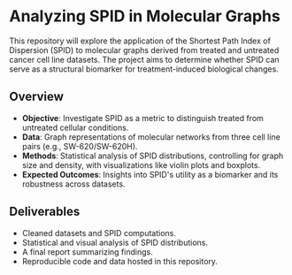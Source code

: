 
# Analyzing SPID in Molecular Graphs

This repository will explore the application of the Shortest Path Index of Dispersion (SPID) to molecular graphs derived from treated and untreated cancer cell line datasets. The project aims to determine whether SPID can serve as a structural biomarker for treatment-induced biological changes.

## Overview

- **Objective**: Investigate SPID as a metric to distinguish treated from untreated cellular conditions.
- **Data**: Graph representations of molecular networks from three cell line pairs (e.g., SW-620/SW-620H).
- **Methods**: Statistical analysis of SPID distributions, controlling for graph size and density, with visualizations like violin plots and boxplots.
- **Expected Outcomes**: Insights into SPID's utility as a biomarker and its robustness across datasets.

## Deliverables

- Cleaned datasets and SPID computations.
- Statistical and visual analysis of SPID distributions.
- A final report summarizing findings.
- Reproducible code and data hosted in this repository.
